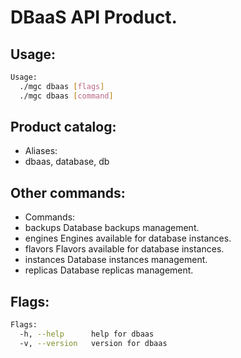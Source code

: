 # DBaaS API Product.

## Usage:
```bash
Usage:
  ./mgc dbaas [flags]
  ./mgc dbaas [command]
```

## Product catalog:
- Aliases:
- dbaas, database, db

## Other commands:
- Commands:
- backups     Database backups management.
- engines     Engines available for database instances.
- flavors     Flavors available for database instances.
- instances   Database instances management.
- replicas    Database replicas management.

## Flags:
```bash
Flags:
  -h, --help      help for dbaas
  -v, --version   version for dbaas
```


